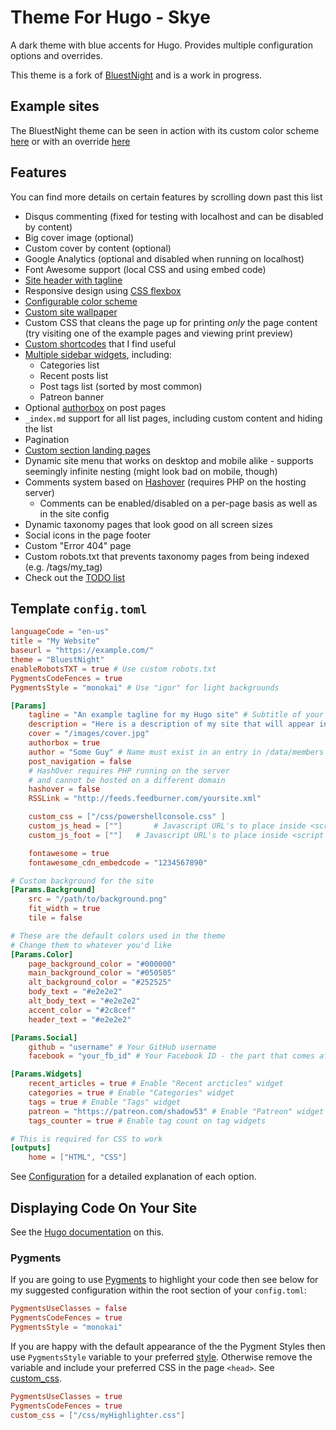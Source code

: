 # Theme For Hugo - Skye
A dark theme with blue accents for Hugo. Provides multiple configuration options and overrides.

This theme is a fork of [BluestNight](https://gitlab.com/Shadow53/BluestNight) and is a work in progress.

## Example sites
The BluestNight theme can be seen in action with its custom color scheme [here](https://mnbryant.com) or with an override [here](https://shadow53.com)

## Features

You can find more details on certain features by scrolling down past this list

- Disqus commenting (fixed for testing with localhost and can be disabled by content)
- Big cover image (optional)
- Custom cover by content (optional)
- Google Analytics (optional and disabled when running on localhost)
- Font Awesome support (local CSS and using embed code)
- [Site header with tagline](#site-headertagline)
- Responsive design using [CSS flexbox](https://developer.mozilla.org/en-US/docs/Web/CSS/CSS_Flexible_Box_Layout/Using_CSS_flexible_boxes)
- [Configurable color scheme](#custom-colors)
- [Custom site wallpaper](#custom-wallpaper)
- Custom CSS that cleans the page up for printing *only* the page content (try visiting one of the example pages and viewing print preview)
- [Custom shortcodes](#shortcodes) that I find useful
- [Multiple sidebar widgets](#sidebar-widgets), including:
  - Categories list
  - Recent posts list
  - Post tags list (sorted by most common)
  - Patreon banner
- Optional [authorbox](#authorbox) on post pages
- `_index.md` support for all list pages, including custom content and hiding the list
- Pagination
- [Custom section landing pages](#custom-section-landing-pages)
- Dynamic site menu that works on desktop and mobile alike - supports seemingly infinite nesting (might look bad on mobile, though)
- Comments system based on [Hashover](http://tildehash.com/?page=hashover) (requires PHP on the hosting server)
  - Comments can be enabled/disabled on a per-page basis as well as in the site config
- Dynamic taxonomy pages that look good on all screen sizes
- Social icons in the page footer
- Custom "Error 404" page
- Custom robots.txt that prevents taxonomy pages from being indexed (e.g. /tags/my_tag)
- Check out the [TODO list](https://github.com/Shadow53/BluestNight)

## Template `config.toml`

``` toml
languageCode = "en-us"
title = "My Website"
baseurl = "https://example.com/"
theme = "BluestNight"
enableRobotsTXT = true # Use custom robots.txt
PygmentsCodeFences = true
PygmentsStyle = "monokai" # Use "igor" for light backgrounds

[Params]
    tagline = "An example tagline for my Hugo site" # Subtitle of your site
    description = "Here is a description of my site that will appear in search engine results - W00t!" # Description of your site
    cover = "/images/cover.jpg"
    authorbox = true
    author = "Some Guy" # Name must exist in an entry in /data/members
    post_navigation = false
    # HashOver requires PHP running on the server
    # and cannot be hosted on a different domain
    hashover = false
    RSSLink = "http://feeds.feedburner.com/yoursite.xml"

    custom_css = ["/css/powershellconsole.css" ]
	custom_js_head = [""]		# Javascript URL's to place inside <script src=> tags in the header
	custom_js_foot = [""] 	# Javascript URL's to place inside <script src=> tags in the footer

    fontawesome = true
    fontawesome_cdn_embedcode = "1234567890"

# Custom background for the site
[Params.Background]
    src = "/path/to/background.png"
    fit_width = true
    tile = false

# These are the default colors used in the theme
# Change them to whatever you'd like
[Params.Color]
    page_background_color = "#000000"
    main_background_color = "#050505"
    alt_background_color = "#252525"
    body_text = "#e2e2e2"
    alt_body_text = "#e2e2e2"
    accent_color = "#2c8cef"
    header_text = "#e2e2e2"

[Params.Social]
    github = "username" # Your GitHub username
    facebook = "your_fb_id" # Your Facebook ID - the part that comes after https://facebook.com/ on your profile page

[Params.Widgets]
    recent_articles = true # Enable "Recent arcticles" widget
    categories = true # Enable "Categories" widget
    tags = true # Enable "Tags" widget
    patreon = "https://patreon.com/shadow53" # Enable "Patreon" widget
    tags_counter = true # Enable tag count on tag widgets

# This is required for CSS to work
[outputs]
    home = ["HTML", "CSS"]

```

See [Configuration](/CONFIGURATION.md) for a detailed explanation of each option.

## Displaying Code On Your Site

See the [Hugo documentation](https://gohugo.io/extras/highlighting/) on this.

### Pygments

If you are going to use [Pygments](http://pygments.org/) to highlight your code then see below for my suggested configuration within the root section of your `config.toml`:


``` toml
PygmentsUseClasses = false
PygmentsCodeFences = true
PygmentsStyle = "monokai"
```

If you are happy with the default appearance of the the Pygment Styles then use `PygmentsStyle` variable to your preferred [style](http://pygments.org/docs/styles/). Otherwise remove the variable and include your preferred CSS in the page `<head>`. See [custom_css](#/CONFIGURATION.md#custom_css).

``` toml
PygmentsUseClasses = true
PygmentsCodeFences = true
custom_css = ["/css/myHighlighter.css"]
```
